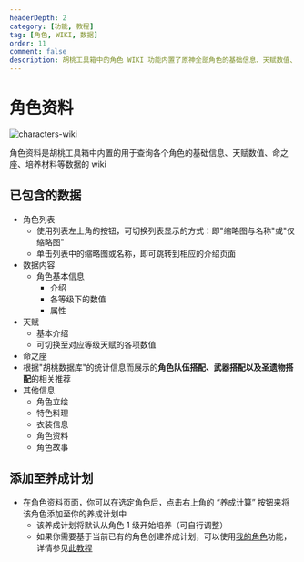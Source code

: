 ```yaml
---
headerDepth: 2
category: [功能, 教程]
tag: [角色, WIKI, 数据]
order: 11
comment: false
description: 胡桃工具箱中的角色 WIKI 功能内置了原神全部角色的基础信息、天赋数值、命之座等全部的重要数据，它帮助玩家方便地获取角色信息。
---
```


# 角色资料

![characters-wiki](https://img.alicdn.com/imgextra/i2/1797064093/O1CN01OKw2Tc1g6e0qbmLe0_!!1797064093.png_.webp)

角色资料是胡桃工具箱中内置的用于查询各个角色的基础信息、天赋数值、命之座、培养材料等数据的 wiki

## 已包含的数据

- 角色列表
  - 使用列表左上角的按钮，可切换列表显示的方式：即"缩略图与名称"或"仅缩略图"
  - 单击列表中的缩略图或名称，即可跳转到相应的介绍页面
- 数据内容
  - 角色基本信息
    - 介绍
    - 各等级下的数值
    - 属性
- 天赋
  - 基本介绍
  - 可切换至对应等级天赋的各项数值
- 命之座
- 根据"胡桃数据库"的统计信息而展示的**角色队伍搭配、武器搭配以及圣遗物搭配**的相关推荐
- 其他信息
  - 角色立绘
  - 特色料理
  - 衣装信息
  - 角色资料
  - 角色故事

## 添加至养成计划

- 在角色资料页面，你可以在选定角色后，点击右上角的 “养成计算” 按钮来将该角色添加至你的养成计划中
  - 该养成计划将默认从角色 1 级开始培养（可自行调整）
  - 如果你需要基于当前已有的角色创建养成计划，可以使用[我的角色](character-data.md#将当前选定角色加入养成计算)功能，详情参见[此教程](develop-plan.md#基于玩家数据添加)
